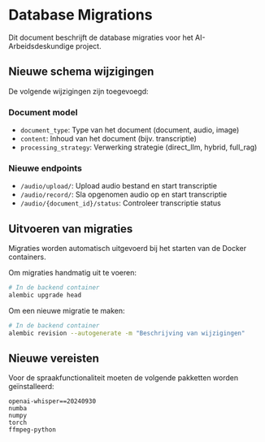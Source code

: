 # Database Migrations

Dit document beschrijft de database migraties voor het AI-Arbeidsdeskundige project.

## Nieuwe schema wijzigingen

De volgende wijzigingen zijn toegevoegd:

### Document model
- `document_type`: Type van het document (document, audio, image)
- `content`: Inhoud van het document (bijv. transcriptie)
- `processing_strategy`: Verwerking strategie (direct_llm, hybrid, full_rag)

### Nieuwe endpoints
- `/audio/upload/`: Upload audio bestand en start transcriptie
- `/audio/record/`: Sla opgenomen audio op en start transcriptie
- `/audio/{document_id}/status`: Controleer transcriptie status

## Uitvoeren van migraties

Migraties worden automatisch uitgevoerd bij het starten van de Docker containers.

Om migraties handmatig uit te voeren:

```bash
# In de backend container
alembic upgrade head
```

Om een nieuwe migratie te maken:

```bash
# In de backend container
alembic revision --autogenerate -m "Beschrijving van wijzigingen"
```

## Nieuwe vereisten

Voor de spraakfunctionaliteit moeten de volgende pakketten worden geïnstalleerd:

```
openai-whisper==20240930
numba
numpy
torch
ffmpeg-python
```